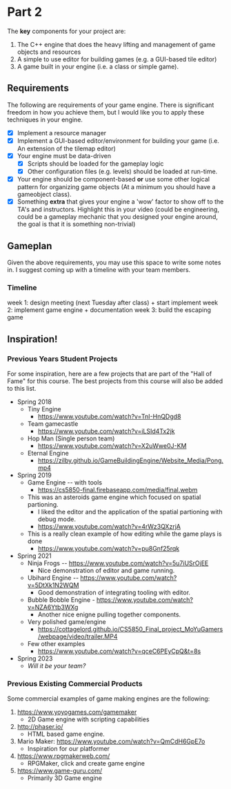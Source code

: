 # Part 2

The **key** components for your project are:

1. The C++ engine that does the heavy lifting and management of game objects and resources
2. A simple to use editor for building games (e.g. a GUI-based tile editor)
3. A game built in your engine (i.e. a class or simple game). 

## Requirements

The following are requirements of your game engine. There is significant freedom in how you achieve them, but I would like you to apply these techniques in your engine.

- [x] Implement a resource manager
- [x] Implement a GUI-based editor/environment for building your game (i.e. An extension of the tilemap editor)
- [x] Your engine must be data-driven
  - [x] Scripts should be loaded for the gameplay logic
  - [x] Other configuration files (e.g. levels) should be loaded at run-time.
- [x] Your engine should be component-based **or** use some other logical pattern for organizing game objects (At a minimum you should have a gameobject class).
- [x] Something **extra** that gives your engine a 'wow' factor to show off to the TA's and instructors. Highlight this in your video (could be engineering, could be a gameplay mechanic that you designed your engine around, the goal is that it is something non-trivial)

## Gameplan

Given the above requirements, you may use this space to write some notes in. I suggest coming up with a timeline with your team members.
### Timeline
week 1: design meeting (next Tuesday after class) + start implement
week 2: implement game engine +  documentation
week 3: build the escaping game


## Inspiration!

### Previous Years Student Projects
For some inspiration, here are a few projects that are part of the "Hall of Fame" for this course. The best projects from this course will also be added to this list.

* Spring 2018
	* Tiny Engine
		* https://www.youtube.com/watch?v=TnI-HnQDgd8
	* Team gamecastle 
		* https://www.youtube.com/watch?v=iLSId4Tx2jk
	* Hop Man (Single person team)
	 	* https://www.youtube.com/watch?v=X2uWwe0J-KM
	* Eternal Engine
	 	* https://zilby.github.io/GameBuildingEngine/Website_Media/Pong.mp4
* Spring 2019
	* Game Engine -- with tools
		* https://cs5850-final.firebaseapp.com/media/final.webm
	* This was an asteroids game engine which focused on spatial partioning.
		* I liked the editor and the application of the spatial partioning with debug mode.
		* https://www.youtube.com/watch?v=4rWz3QXzrjA
	* This is a really clean example of how editing while the game plays is done
		* https://www.youtube.com/watch?v=pu8Gnf25rqk
* Spring 2021
	* Ninja Frogs -- https://www.youtube.com/watch?v=5u7iUSrOjEE
		* Nice demonstration of editor and game running. 
	* Ubihard Engine -- https://www.youtube.com/watch?v=5DtXk1N2WQM
		* Good demonstration of integrating tooling with editor.
	* Bubble Bobble Engine - https://www.youtube.com/watch?v=NZA6Ytb3WXg
		* Another nice enigne pulling together components.
	* Very polished game/engine
		* https://cottagelord.github.io/CS5850_Final_project_MoYuGamers/webpage/video/trailer.MP4
	* Few other examples
		* https://www.youtube.com/watch?v=qceC6PEyCpQ&t=8s
* Spring 2023
	* *Will it be your team?*

### Previous Existing Commercial Products

Some commercial examples of game making engines are the following:

1. https://www.yoyogames.com/gamemaker
	* 2D Game engine with scripting capabilities
2. http://phaser.io/
 	* HTML based game engine.
3. Mario Maker: https://www.youtube.com/watch?v=QmCdH6GpE7o
	* Inspiration for our platformer
4. https://www.rpgmakerweb.com/
	* RPGMaker, click and create game engine
5. https://www.game-guru.com/
	* Primarily 3D Game engine
